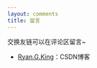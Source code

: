 ```yaml
---
layout: comments
title: 留言
---
```

交换友链可以在评论区留言~

- [Ryan.G.King](https://blog.csdn.net/qq_41422448)：CSDN博客

